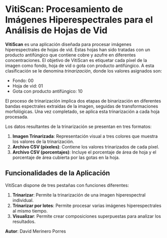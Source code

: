# VitiScan: Procesamiento de Imágenes Hiperespectrales para el Análisis de Hojas de Vid

**VitiScan** es una aplicación diseñada para procesar imágenes hiperespectrales de hojas de vid. Estas hojas han sido tratadas con un producto antifúngico que contiene cobre y azufre en diferentes concentraciones. El objetivo de VitiScan es etiquetar cada píxel de la imagen como fondo, hoja de vid o gota con producto antifúngico. A esta clasificación se le denomina *trinarización*, donde los valores asignados son:

- Fondo: 00
- Hoja de vid: 01
- Gota con producto antifúngico: 10

El proceso de trinarización implica dos etapas de binarización en diferentes bandas espectrales extraídas de la imagen, seguidas de transformaciones morfológicas. Una vez completado, se aplica esta trinarización a cada hoja procesada.

Los datos resultantes de la trinarización se presentan en tres formatos:

1. **Imagen Trinarizada**: Representación visual a tres colores que muestra los valores de la trinarización.
2. **Archivo CSV (píxeles)**: Contiene los valores trinarizados de cada píxel.
3. **Archivo CSV (porcentajes)**: Incluye el porcentaje de área de hoja y el porcentaje de área cubierta por las gotas en la hoja.

## Funcionalidades de la Aplicación

VitiScan dispone de tres pestañas con funciones diferentes:

1. **Trinarizar**: Permite la trinarización de una imagen hiperespectral individual.
2. **Trinarizar por lotes**: Permite procesar varias imágenes hiperespectrales al mismo tiempo.
3. **Visualizar**: Permite crear composiciones superpuestas para analizar los resultados.

**Autor**: David Merinero Porres
